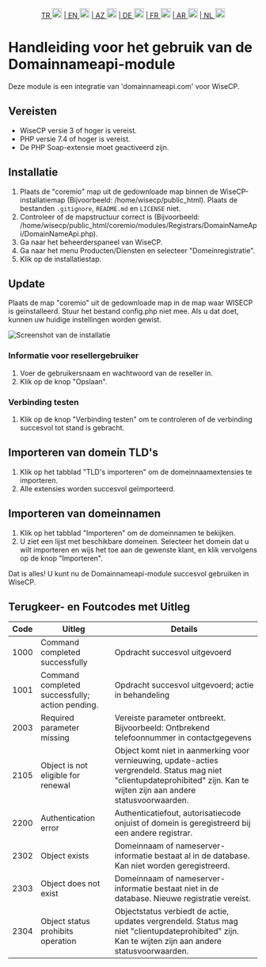 <div align="center">  
  <a href="README.md"   >   TR <img style="padding-top: 8px" src="https://raw.githubusercontent.com/yammadev/flag-icons/master/png/TR.png" alt="TR" height="20" /></a>  
  <a href="README-EN.md"> | EN <img style="padding-top: 8px" src="https://raw.githubusercontent.com/yammadev/flag-icons/master/png/US.png" alt="EN" height="20" /></a>  
  <a href="README-AZ.md"> | AZ <img style="padding-top: 8px" src="https://raw.githubusercontent.com/yammadev/flag-icons/master/png/AZ.png" alt="AZ" height="20" /></a>  
  <a href="README-DE.md"> | DE <img style="padding-top: 8px" src="https://raw.githubusercontent.com/yammadev/flag-icons/master/png/DE.png" alt="DE" height="20" /></a>  
  <a href="README-FR.md"> | FR <img style="padding-top: 8px" src="https://raw.githubusercontent.com/yammadev/flag-icons/master/png/FR.png" alt="FR" height="20" /></a>  
  <a href="README-AR.md"> | AR <img style="padding-top: 8px" src="https://raw.githubusercontent.com/yammadev/flag-icons/master/png/AR.png" alt="AR" height="20" /></a>  
  <a href="README-NL.md"> | NL <img style="padding-top: 8px" src="https://raw.githubusercontent.com/yammadev/flag-icons/master/png/NL.png" alt="NL" height="20" /></a>  
</div>

# Handleiding voor het gebruik van de Domainnameapi-module

Deze module is een integratie van 'domainnameapi.com' voor WiseCP.


## Vereisten

- WiseCP versie 3 of hoger is vereist.
- PHP versie 7.4 of hoger is vereist.
- De PHP Soap-extensie moet geactiveerd zijn.

## Installatie

1. Plaats de "coremio" map uit de gedownloade map binnen de WiseCP-installatiemap (Bijvoorbeeld: /home/wisecp/public_html). Plaats de bestanden `.gitignore`, `README.md` en `LICENSE` niet.
2. Controleer of de mapstructuur correct is (Bijvoorbeeld: /home/wisecp/public_html/coremio/modules/Registrars/DomainNameApi/DomainNameApi.php).
3. Ga naar het beheerderspaneel van WiseCP.
4. Ga naar het menu Producten/Diensten en selecteer "Domeinregistratie".
5. Klik op de installatiestap.

## Update

Plaats de map "coremio" uit de gedownloade map in de map waar WISECP is geïnstalleerd. Stuur het bestand config.php niet mee. Als u dat doet, kunnen uw huidige instellingen worden gewist.

![Screenshot van de installatie](https://github.com/domainreseller/wisecp-dna/assets/118720541/0cc8cca1-980e-4ae2-928a-28a809da87eb)

### Informatie voor resellergebruiker

1. Voer de gebruikersnaam en wachtwoord van de reseller in.
2. Klik op de knop "Opslaan".

### Verbinding testen

1. Klik op de knop "Verbinding testen" om te controleren of de verbinding succesvol tot stand is gebracht.

## Importeren van domein TLD's

1. Klik op het tabblad "TLD's importeren" om de domeinnaamextensies te importeren.
2. Alle extensies worden succesvol geïmporteerd.

## Importeren van domeinnamen

1. Klik op het tabblad "Importeren" om de domeinnamen te bekijken.
2. U ziet een lijst met beschikbare domeinen. Selecteer het domein dat u wilt importeren en wijs het toe aan de gewenste klant, en klik vervolgens op de knop "Importeren".

Dat is alles! U kunt nu de Domainnameapi-module succesvol gebruiken in WiseCP.



## Terugkeer- en Foutcodes met Uitleg

| Code | Uitleg                                          | Details                                                                                                                                                                     |
|------|-------------------------------------------------|-----------------------------------------------------------------------------------------------------------------------------------------------------------------------------|
| 1000 | Command completed successfully                  | Opdracht succesvol uitgevoerd                                                                                                                                               |
| 1001 | Command completed successfully; action pending. | Opdracht succesvol uitgevoerd; actie in behandeling                                                                                                                         |
| 2003 | Required parameter missing                      | Vereiste parameter ontbreekt. Bijvoorbeeld: Ontbrekend telefoonnummer in contactgegevens                                                                                    |
| 2105 | Object is not eligible for renewal              | Object komt niet in aanmerking voor vernieuwing, update-acties vergrendeld. Status mag niet "clientupdateprohibited" zijn. Kan te wijten zijn aan andere statusvoorwaarden. |
| 2200 | Authentication error                            | Authenticatiefout, autorisatiecode onjuist of domein is geregistreerd bij een andere registrar.                                                                             |
| 2302 | Object exists                                   | Domeinnaam of nameserver-informatie bestaat al in de database. Kan niet worden geregistreerd.                                                                               |
| 2303 | Object does not exist                           | Domeinnaam of nameserver-informatie bestaat niet in de database. Nieuwe registratie vereist.                                                                                |
| 2304 | Object status prohibits operation               | Objectstatus verbiedt de actie, updates vergrendeld. Status mag niet "clientupdateprohibited" zijn. Kan te wijten zijn aan andere statusvoorwaarden.                        |
